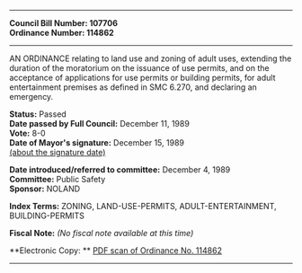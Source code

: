 * * * * *  
  
**Council Bill Number: [](#h0)[](#h2)107706**   
**Ordinance Number: 114862**  
  
* * * * *  
  
AN ORDINANCE relating to land use and zoning of adult uses, extending the duration of the moratorium on the issuance of use permits, and on the acceptance of applications for use permits or building permits, for adult entertainment premises as defined in SMC 6.270, and declaring an emergency.  
  
**Status:** Passed   
**Date passed by Full Council:** December 11, 1989   
**Vote:** 8-0   
**Date of Mayor's signature:** December 15, 1989   
[(about the signature date)](/~public/approvaldate.htm)   
  
  
**Date introduced/referred to committee:** December 4, 1989   
**Committee:** Public Safety   
**Sponsor:** NOLAND   
  
**Index Terms:** ZONING, LAND-USE-PERMITS, ADULT-ENTERTAINMENT, BUILDING-PERMITS  
  
**Fiscal Note:** *(No fiscal note available at this time)*  
  
**Electronic Copy: ** [PDF scan of Ordinance No. 114862](/~archives/Ordinances/Ord_114862.pdf)  
  
* * * * *  
